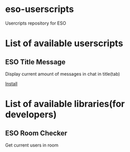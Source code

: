 # eso-userscripts
Usercripts repository for ESO
# List of available userscripts
## ESO Title Message
Display current amount of messages in chat in title(tab)

[Install](https://github.com/tttooottt/eso-userscripts/raw/master/title-message/title-message.user.js)
# List of available libraries(for developers)
## ESO Room Checker
Get current users in room
